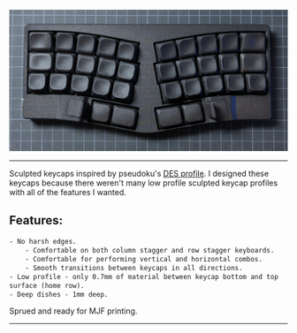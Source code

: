 ![cover_photo](photos/01.jpg)

***

Sculpted keycaps inspired by pseudoku's [DES profile](https://github.com/pseudoku/PseudoMakeMeKeyCapProfiles). 
I designed these keycaps because there weren't many low profile sculpted keycap profiles with all of the features I wanted.

## Features:
    - No harsh edges.
        - Comfortable on both column stagger and row stagger keyboards. 
        - Comfortable for performing vertical and horizontal combos.
        - Smooth transitions between keycaps in all directions.
    - Low profile - only 0.7mm of material between keycap bottom and top surface (home row).
    - Deep dishes - 1mm deep.

Sprued and ready for MJF printing.

***
